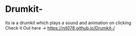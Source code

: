 # Drumkit-
Its ia a drumkit which plays a sound and animation on clicking </br>
Check it Out here -> https://nit078.github.io/Drumkit-/
